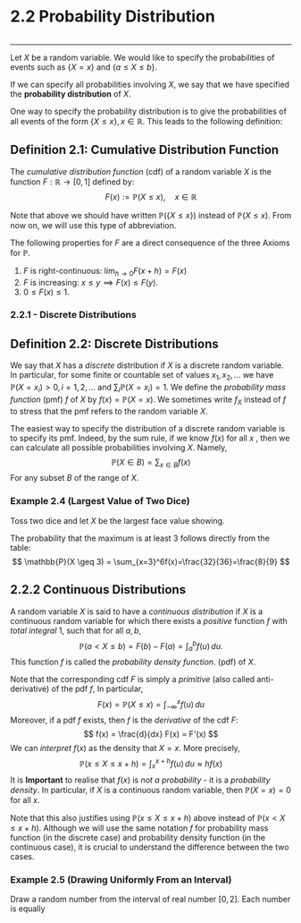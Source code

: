# 2.2 Probability Distribution
```table-of-contents
```
---
Let $X$ be a random variable. We would like to specify the probabilities of events such as $\{ X=x \}$ and $\{ a \leq X \leq b \}$.

If we can specify all probabilities involving $X$, we say that we have specified the **probability distribution** of $X$.

One way to specify the probability distribution is to give the probabilities of all events of the form $\{  X \leq x \}, x \in \mathbb{R}$. This leads to the following definition:

## Definition 2.1: Cumulative Distribution Function
The *cumulative distribution function* (cdf) of a random variable $X$ is the function $F: \mathbb{R} \to [0,1]$ defined by:
$$
F(x) := \mathbb{P}(X \leq x), \quad x \in \mathbb{R}
$$

Note that above we should have written $\mathbb{P}(\{ X \leq x \})$ instead of $\mathbb{P}(X \leq x)$. From now on, we will use this type of abbreviation.

The following properties for $F$ are a direct consequence of the three Axioms for $\mathbb{P}$.

1. $F$ is right-continuous: $\lim_{ h \to 0 }F(x+h) = F(x)$
2. $F$ is increasing: $x \leq y \implies F(x) \leq F(y)$.
3.  $0 \leq F(x) \leq 1$.

### 2.2.1 - Discrete Distributions

##  Definition 2.2: Discrete Distributions
We say that $X$ has a *discrete* distribution if $X$ is a discrete random variable. In particular, for some finite or countable set of values $x_{1},x_{2},\dots$ we have $\mathbb{P}(X=x_{i}) > 0, i=1,2,\dots$ and $\sum_{i}\mathbb{P}(X=x_{i})=1$. We define the *probability mass function* (pmf) $f$ of $X$ by $f(x) = \mathbb{P}(X=x)$. We sometimes write $f_{X}$ instead of $f$ to stress that the pmf refers to the random variable $X$.

The easiest way to specify the distribution of a discrete random variable is to specify its pmf. Indeed, by the sum rule, if we know $f(x)$ for all $x$ , then we can calculate all possible probabilities involving $X$. Namely,
$$
\mathbb{P}(X \in B) = \sum_{x \in B} f(x)
$$
For any subset $B$ of the range of $X$.

### Example 2.4 (Largest Value of Two Dice)
Toss two dice and let $X$ be the largest face value showing. 

The probability that the maximum is at least 3 follows directly from the table:
$$
\mathbb{P}(X \geq 3) = \sum_{x=3}^6f(x)=\frac{32}{36}=\frac{8}{9}
$$

## 2.2.2 Continuous Distributions 
A random variable $X$ is said to have a *continuous distribution* if $X$ is a continuous random variable for which there exists a *positive* function $f$ with *total integral* $1$, such that for all $a,b$,
$$
\mathbb{P}(a < X \leq b) = F(b) - F(a) = \int_{a}^b f(u)\, du.
$$
This function $f$ is called the *probability density function*. (pdf) of $X$.

Note that the corresponding cdf $F$ is simply a *primitive* (also called anti-derivative) of the pdf $f$, In particular,
$$
F(x)=\mathbb{P}(X \leq x) = \int_{-\infty}^{x}  f(u)\, du 
$$
Moreover, if a pdf $f$ exists, then $f$ is the *derivative* of the cdf $F$:
$$
f(x) = \frac{d}{dx} F(x) = F'(x)
$$
We can *interpret* $f(x)$ as the density that $X =x$. More precisely,
$$
\mathbb{P}(x \leq X \leq x+h) = \int_{x}^{x+h} f(u)\, du \approx h f(x)
$$
It is **Important** to realise that $f(x)$ is *not a probability* - it is a *probability density*. In particular, if $X$ is a continuous random variable, then $\mathbb{P}(X=x)=0$ for all $x$. 

Note that this also justifies using $\mathbb{P}(x \leq X \leq x+h)$ above instead of $\mathbb{P}(x < X \leq x+h)$. Although we will use the same notation $f$ for probability mass function (in the discrete case) and probability density function (in the continuous case), it is crucial to understand the difference between the two cases.

### Example 2.5 (Drawing Uniformly From an Interval)
Draw a random number from the interval of real number $[0,2]$. Each number is equally 